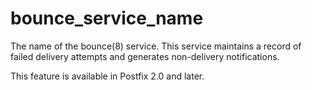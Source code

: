 # bounce_service_name 


The name of the bounce(8) service. This service maintains a record
of failed delivery attempts and generates non-delivery notifications.



This feature is available in Postfix 2.0 and later.



